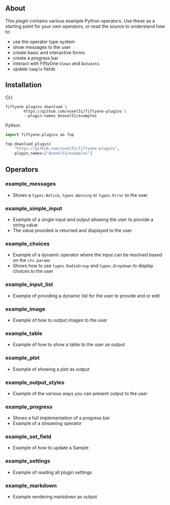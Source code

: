 ## About

This plugin contains various example Python operators. Use these as a starting point for your
own operators, or read the source to understand how to:

 - use the operator type system
 - show messages to the user
 - create basic and interactive forms
 - create a progress bar
 - interact with FiftyOne `Views` and `Datasets`
 - update `Sample` fields

## Installation

CLI

```shell
fiftyone plugins download \
        https://github.com/voxel51/fiftyone-plugins \
        --plugin-names @voxel51/examples
```

Python

```python
import fiftyone.plugins as fop

fop.download_plugin(
    "https://github.com/voxel51/fiftyone-plugins",
    plugin_names=["@voxel51/examples"]
```

## Operators

### example_messages

 - Shows a `types.Notice`, `types.Warning` or `types.Error` to the user

### example_simple_input

 - Example of a single input and output allowing the user to provide a string value
 - The value provided is returned and displayed to the user
### example_choices

 - Example of a dynamic operator where the input can be resolved based on the `ctx.params`
 - Shows how to use `types.RadioGroup` and `types.Dropdown` to display choices to the user
### example_input_list

 - Example of providing a dynamic list for the user to provide and or edit
### example_image

 - Example of how to output images to the user
### example_table

 - Example of how to show a table to the user as output
### example_plot

 - Example of showing a plot as output
### example_output_styles

 - Example of the various ways you can present output to the user
### example_progress

 - Shows a full implementation of a progress bar
 - Example of a streaming operator
### example_set_field

 - Example of how to update a Sample
### example_settings

 - Example of reading all plugin settings
### example_markdown

 - Example rendering markdown as output
